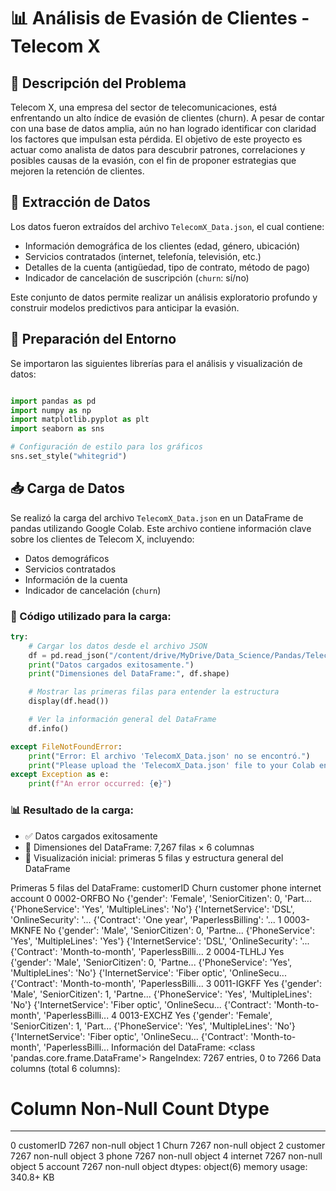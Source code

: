 
# 📊 Análisis de Evasión de Clientes - Telecom X

## 🧩 Descripción del Problema

Telecom X, una empresa del sector de telecomunicaciones, está enfrentando un alto índice de evasión de clientes (churn). A pesar de contar con una base de datos amplia, aún no han logrado identificar con claridad los factores que impulsan esta pérdida. El objetivo de este proyecto es actuar como analista de datos para descubrir patrones, correlaciones y posibles causas de la evasión, con el fin de proponer estrategias que mejoren la retención de clientes.

## 📁 Extracción de Datos

Los datos fueron extraídos del archivo `TelecomX_Data.json`, el cual contiene:

- Información demográfica de los clientes (edad, género, ubicación)
- Servicios contratados (internet, telefonía, televisión, etc.)
- Detalles de la cuenta (antigüedad, tipo de contrato, método de pago)
- Indicador de cancelación de suscripción (`churn`: sí/no)

Este conjunto de datos permite realizar un análisis exploratorio profundo y construir modelos predictivos para anticipar la evasión.

## 🧪 Preparación del Entorno

Se importaron las siguientes librerías para el análisis y visualización de datos:

```python

import pandas as pd
import numpy as np
import matplotlib.pyplot as plt
import seaborn as sns

# Configuración de estilo para los gráficos
sns.set_style("whitegrid")
```

## 📥 Carga de Datos

Se realizó la carga del archivo `TelecomX_Data.json` en un DataFrame de pandas utilizando Google Colab. Este archivo contiene información clave sobre los clientes de Telecom X, incluyendo:

- Datos demográficos
- Servicios contratados
- Información de la cuenta
- Indicador de cancelación (`churn`)

### 🧾 Código utilizado para la carga:

```python
try:
    # Cargar los datos desde el archivo JSON
    df = pd.read_json("/content/drive/MyDrive/Data_Science/Pandas/TelecomX_Data.json")
    print("Datos cargados exitosamente.")
    print("Dimensiones del DataFrame:", df.shape)

    # Mostrar las primeras filas para entender la estructura
    display(df.head())

    # Ver la información general del DataFrame
    df.info()

except FileNotFoundError:
    print("Error: El archivo 'TelecomX_Data.json' no se encontró.")
    print("Please upload the 'TelecomX_Data.json' file to your Colab environment.")
except Exception as e:
    print(f"An error occurred: {e}")
```

### 📊 Resultado de la carga:

- ✅ Datos cargados exitosamente  
- 📐 Dimensiones del DataFrame: 7,267 filas × 6 columnas  
- 👀 Visualización inicial: primeras 5 filas y estructura general del DataFrame

Primeras 5 filas del DataFrame:
customerID	Churn	customer	phone	internet	account
0	0002-ORFBO	No	{'gender': 'Female', 'SeniorCitizen': 0, 'Part...	{'PhoneService': 'Yes', 'MultipleLines': 'No'}	{'InternetService': 'DSL', 'OnlineSecurity': '...	{'Contract': 'One year', 'PaperlessBilling': '...
1	0003-MKNFE	No	{'gender': 'Male', 'SeniorCitizen': 0, 'Partne...	{'PhoneService': 'Yes', 'MultipleLines': 'Yes'}	{'InternetService': 'DSL', 'OnlineSecurity': '...	{'Contract': 'Month-to-month', 'PaperlessBilli...
2	0004-TLHLJ	Yes	{'gender': 'Male', 'SeniorCitizen': 0, 'Partne...	{'PhoneService': 'Yes', 'MultipleLines': 'No'}	{'InternetService': 'Fiber optic', 'OnlineSecu...	{'Contract': 'Month-to-month', 'PaperlessBilli...
3	0011-IGKFF	Yes	{'gender': 'Male', 'SeniorCitizen': 1, 'Partne...	{'PhoneService': 'Yes', 'MultipleLines': 'No'}	{'InternetService': 'Fiber optic', 'OnlineSecu...	{'Contract': 'Month-to-month', 'PaperlessBilli...
4	0013-EXCHZ	Yes	{'gender': 'Female', 'SeniorCitizen': 1, 'Part...	{'PhoneService': 'Yes', 'MultipleLines': 'No'}	{'InternetService': 'Fiber optic', 'OnlineSecu...	{'Contract': 'Month-to-month', 'PaperlessBilli...
Información del DataFrame:
<class 'pandas.core.frame.DataFrame'>
RangeIndex: 7267 entries, 0 to 7266
Data columns (total 6 columns):
 #   Column      Non-Null Count  Dtype 
---  ------      --------------  ----- 
 0   customerID  7267 non-null   object
 1   Churn       7267 non-null   object
 2   customer    7267 non-null   object
 3   phone       7267 non-null   object
 4   internet    7267 non-null   object
 5   account     7267 non-null   object
dtypes: object(6)
memory usage: 340.8+ KB

